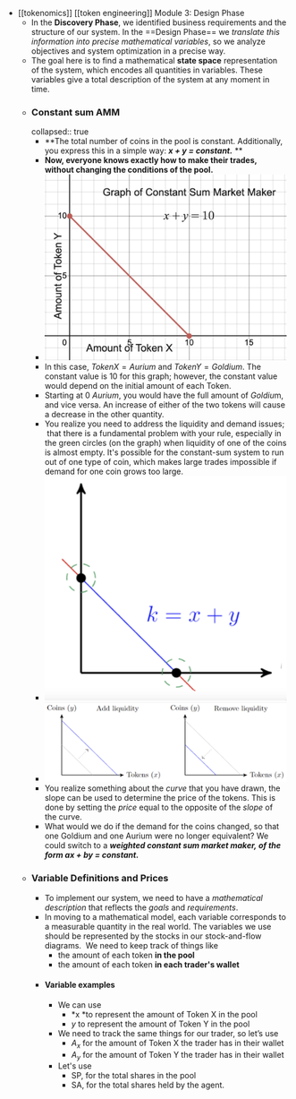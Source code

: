 - [[tokenomics]] [[token engineering]] Module 3: Design Phase
	- In the **Discovery Phase**, we identified business requirements and the structure of our system. In the ==Design Phase== we *translate this information into precise mathematical variables*, so we analyze objectives and system optimization in a precise way.
	- The goal here is to find a mathematical **state space** representation of the system, which encodes all quantities in variables. These variables give a total description of the system at any moment in time.
	- ### Constant sum AMM
	  collapsed:: true
		- **The total number of coins in the pool is constant. Additionally, you express this in a simple way: ***x + y = constant.*** **
		- **Now, everyone knows exactly how to make their trades, without changing the conditions of the pool.**
		- ![image.png](../assets/image_1669100719073_0.png)
		- In this case, $Token X = Aurium$ and $Token Y = Goldium$. The constant value is 10 for this graph; however, the constant value would depend on the initial amount of each Token.
		- Starting at 0 $Aurium$, you would have the full amount of $Goldiu$m, and vice versa. An increase of either of the two tokens will cause a decrease in the other quantity.
		- You realize you need to address the liquidity and demand issues;  that there is a fundamental problem with your rule, especially in the green circles (on the graph) when liquidity of one of the coins is almost empty. It's possible for the constant-sum system to run out of one type of coin, which makes large trades impossible if demand for one coin grows too large.
		- ![image.png](../assets/image_1669100992191_0.png)
		- ![image.png](../assets/image_1669101086894_0.png)
		- You realize something about the *curve* that you have drawn, the slope can be used to determine the price of the tokens. This is done by setting the *price* equal to the opposite of the *slope* of the curve.
		- What would we do if the demand for the coins changed, so that one Goldium and one Aurium were no longer equivalent? We could switch to a ***weighted constant sum market maker, ***of the form*** ax + by = constant.***
	- ### Variable Definitions and Prices
		- To implement our system, we need to have a *mathematical description* that reflects the *goals* and *requirements*.
		- In moving to a mathematical model, each variable corresponds to a measurable quantity in the real world. The variables we use should be represented by the stocks in our stock-and-flow diagrams. 
		  We need to keep track of things like
			- the amount of each token **in the pool**
			- the amount of each token **in each trader's wallet**
		- #### Variable examples
			- We can use
				- *x *to represent the amount of Token X in the pool
				- *y* to represent the amount of Token Y in the pool
			- We need to track the same things for our trader, so let’s use
				- $A_x$ for the amount of Token X the trader has in their wallet
				- $A_y$ for the amount of Token Y the trader has in their wallet
			- Let's use
				- SP, for the total shares in the pool
				- SA, for the total shares held by the agent.